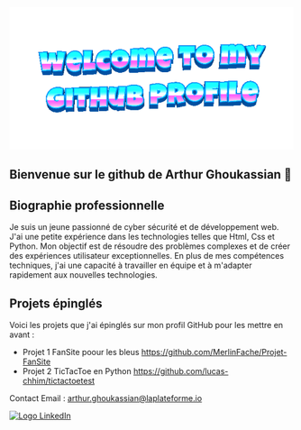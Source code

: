 <img src="welcome-header.gif" alt="welcome to my github profile">


## Bienvenue sur le github de Arthur Ghoukassian 👋

## Biographie professionnelle

Je suis un jeune passionné de cyber sécurité et de développement web. J'ai une petite expérience dans les technologies telles que Html, Css et Python. Mon objectif est de résoudre des problèmes complexes et de créer des expériences utilisateur exceptionnelles. En plus de mes compétences techniques, j'ai une capacité à travailler en équipe et à m'adapter rapidement aux nouvelles technologies.


## Projets épinglés

Voici les projets que j'ai épinglés sur mon profil GitHub pour les mettre en avant :


- Projet 1 FanSite poour les bleus https://github.com/MerlinFache/Projet-FanSite
- Projet 2 TicTacToe en Python https://github.com/lucas-chhim/tictactoetest

Contact 
Email : arthur.ghoukassian@laplateforme.io

[![Logo LinkedIn](https://upload.wikimedia.org/wikipedia/commons/7/7a/LinkedIn_logo_initials.png)](https://www.linkedin.com/in/votre-nom-utilisateur/)


<!--
**ArthurGhoukassian/ArthurGhoukassian** is a ✨ _special_ ✨ repository because its `README.md` (this file) appears on your GitHub profile.

Here are some ideas to get you started:

- 🔭 I’m currently working on ...
- 🌱 I’m currently learning ...
- 👯 I’m looking to collaborate on ...
- 🤔 I’m looking for help with ...
- 💬 Ask me about ...
- 📫 How to reach me: ...
- 😄 Pronouns: ...
- ⚡ Fun fact: ...
-->
